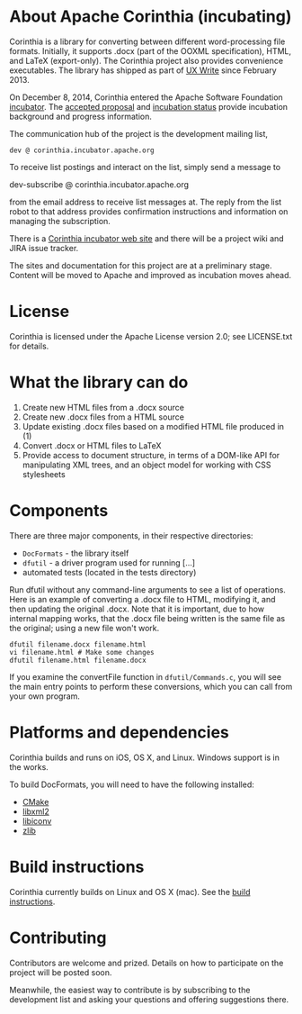 # About Apache Corinthia (incubating)

Corinthia is a library for converting between different word-processing file
formats. Initially, it supports .docx (part of the OOXML specification), HTML,
and LaTeX (export-only). The Corinthia project also provides convenience
executables.  The library has shipped as part of
[UX Write](http://www.uxproductivity.com/) since February 2013.

On December 8, 2014, Corinthia entered the Apache Software
Foundation
[incubator](http://incubator.apache.org/incubation/Process_Description.html).
The
[accepted proposal](http://wiki.apache.org/incubator/CorinthiaProposal) and
[incubation status](http://incubator.apache.org/projects/corinthia.html)
provide incubation background and progress information.

The communication hub of the project is the development mailing list,

    dev @ corinthia.incubator.apache.org

To receive list postings and interact on the list, simply send a message to

   dev-subscribe @ corinthia.incubator.apache.org

from the email address to receive list messages at.  The reply from
the list robot to that address provides confirmation instructions and
information on managing the subscription.

There is a [Corinthia incubator web
site](http://corinthia.incubator.apache.org/) and there will be a project
wiki and JIRA issue tracker.

The sites and documentation for this project are at a preliminary
stage. Content will be moved to Apache and improved as incubation moves
ahead.

# License

Corinthia is licensed under the Apache License version 2.0; see
LICENSE.txt for details.

# What the library can do

1. Create new HTML files from a .docx source
2. Create new .docx files from a HTML source
3. Update existing .docx files based on a modified HTML file produced in (1)
4. Convert .docx or HTML files to LaTeX
5. Provide access to document structure, in terms of a DOM-like API for
   manipulating XML trees, and an object model for working with CSS
   stylesheets

# Components

There are three major components, in their respective directories:

* `DocFormats` - the library itself
* `dfutil` - a driver program used for running [...]
* automated tests (located in the tests directory)

Run dfutil without any command-line arguments to see a list of operations.
Here is an example of converting a .docx file to HTML, modifying it, and then
updating the original .docx. Note that it is important, due to how internal
mapping works, that the .docx file being written is the same file as the
original; using a new file won't work.

    dfutil filename.docx filename.html
    vi filename.html # Make some changes
    dfutil filename.html filename.docx

If you examine the convertFile function in `dfutil/Commands.c`, you will see
the main entry points to perform these conversions, which you can call from
your own program.

# Platforms and dependencies

Corinthia builds and runs on iOS, OS X, and Linux. Windows support is in the
works.

To build DocFormats, you will need to have the following installed:

* [CMake](http://www.cmake.org)
* [libxml2](http://xmlsoft.org)
* [libiconv](https://www.gnu.org/software/libiconv/)
* [zlib](http://www.zlib.net)

# Build instructions

Corinthia currently builds on Linux and OS X (mac). See the [build  instructions](https://github.com/uxproductivity/Corinthia/wiki/Build-instructions).

# Contributing

Contributors are welcome and prized.  Details on how to participate on the
project will be posted soon.

Meanwhile, the easiest way to contribute is by subscribing to the development
list and asking your questions and offering suggestions there.


